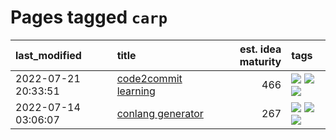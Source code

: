 # Pages tagged `carp`

|last_modified|title|est. idea maturity|tags
|:---|:---|---:|:---|
|2022-07-21 20:33:51|[code2commit learning](../code2commit-learning.md)|466|[![](https://img.shields.io/badge/tag-carp-2b1224)](../tags/carp.md) [![](https://img.shields.io/badge/tag-experimental-869bd0)](../tags/experimental.md) [![](https://img.shields.io/badge/tag-foundation-98b52b)](../tags/foundation.md)|
|2022-07-14 03:06:07|[conlang generator](../conlang_lm.md)|267|[![](https://img.shields.io/badge/tag-carp-2b1224)](../tags/carp.md) [![](https://img.shields.io/badge/tag-dataset-4db4d2)](../tags/dataset.md) [![](https://img.shields.io/badge/tag-experimental-869bd0)](../tags/experimental.md)|